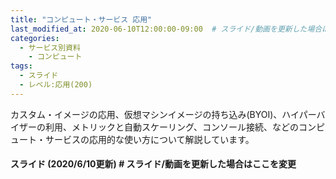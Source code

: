 ```yaml
---
title: "コンピュート・サービス 応用"
last_modified_at: 2020-06-10T12:00:00-09:00  # スライド/動画を更新した場合はここを変更
categories:
  - サービス別資料
    - コンピュート
tags:
  - スライド
  - レベル:応用(200)
---
```


カスタム・イメージの応用、仮想マシンイメージの持ち込み(BYOI)、ハイパーバイザーの利用、メトリックと自動スケーリング、コンソール接続、などのコンピュート・サービスの応用的な使い方について解説しています。 

#### スライド (2020/6/10更新)  # スライド/動画を更新した場合はここを変更
<div style="max-width:768px">
<script async class="speakerdeck-embed" data-id="90e8e852d1c8443787f6f33e7e721177" data-ratio="1.77777777777778" src="//speakerdeck.com/assets/embed.js"></script>
</div>